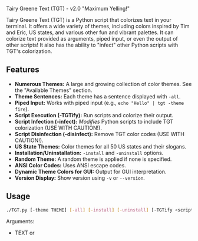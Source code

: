 Tairy Greene Text (TGT) - v2.0 "Maximum Yelling!"

Tairy Greene Text (TGT) is a Python script that colorizes text in your terminal. It offers a wide variety of themes, including colors inspired by Tim and Eric, US states, and various other fun and vibrant palettes. It can colorize text provided as arguments, piped input, or even the output of other scripts! It also has the ability to "infect" other Python scripts with TGT's colorization.
## Features

*   **Numerous Themes:** A large and growing collection of color themes. See the "Available Themes" section.
*   **Theme Sentences:** Each theme has a sentence displayed with `-all`.
*   **Piped Input:** Works with piped input (e.g., `echo "Hello" | tgt -theme fire`).
*   **Script Execution (-TGTify):** Run scripts and colorize their output.
*   **Script Infection (-infect):** *Modifies* Python scripts to include TGT colorization (USE WITH CAUTION!).
*   **Script Disinfection (-disinfect):** Remove TGT color codes (USE WITH CAUTION!).
*   **US State Themes:** Color themes for all 50 US states and their slogans.
*   **Installation/Uninstallation:** `-install` and `-uninstall` options.
*   **Random Theme:** A random theme is applied if none is specified.
*   **ANSI Color Codes:** Uses ANSI escape codes.
*   **Dynamic Theme Colors for GUI:** Output for GUI interpretation.
*   **Version Display:** Show version using `-v` or `--version`.


## Usage

```bash
./TGT.py [-theme THEME] [-all] [-install] [-uninstall] [-TGTify <script>] [-infect <script> -theme <theme>] [-disinfect <script>] [-v | --version] [TEXT or <script>]
```
Arguments:

* TEXT or <script>]: The text to colorize, or a script to run with colorized output (without -TGTify). If no text/script and no piped input, displays this help.
* -theme THEME: Specify a color theme. If omitted, a random theme is used.
* -all: Show examples of all available themes.
* -install: Install the script to /usr/local/bin/tgt.
* -uninstall: Uninstall the script.
* -v, --version: Display version information.
* -TGTify <script>: Execute a script and colorize its standard output and standard error. (Note: This feature may have limited functionality in the current version.)
* -infect <script> -theme <theme>: Install a theme permanently into a Python script by modifying its source code. Use with extreme caution and back up your script before using this 
   option! (Note: This feature may have limited functionality in the current version.)
* -disinfect <script>: Attempt to remove TGT colorization from a Python script that was previously modified with -infect. Use with extreme caution and back up your script!
* -h, --help: Show this help message and exit.
```bash
./TGT.py -theme "Tairy Greene" "Hello World"
echo "This is piped" | ./TGT.py -theme "ocean"
./TGT.py -TGTify ./my_script.sh -theme "fire"
./TGT.py -infect ./my_other_script.py -theme "neon"
./TGT.py -disinfect ./my_other_script.py
```

## Themes

<table>
  <tr>
    <td>fire</td>
    <td>ice</td>
    <td>earth</td>
    <td>rainbow</td>
    <td>forest</td>
  </tr>
  <tr>
    <td>ocean</td>
    <td>seafoam</td>
    <td>usa</td>
    <td>easter</td>
    <td>fart</td>
  </tr>
  <tr>
    <td>sprite</td>
    <td>pepsi</td>
    <td>windows 98</td>
    <td>windows xp</td>
    <td>macos</td>
  </tr>
  <tr>
    <td>xbox</td>
    <td>playstation</td>
    <td>bigfoot</td>
    <td>dankpods</td>
    <td>alien</td>
  </tr>
  <tr>
    <td>mardi gras</td>
    <td>gunmetal</td>
    <td>google</td>
    <td>gemini</td>
    <td>sunset</td>
  </tr>
  <tr>
    <td>mint</td>
    <td>cyberpunk</td>
    <td>coffee</td>
    <td>strawberry</td>
    <td>lavender</td>
  </tr>
  <tr>
    <td>neon</td>
    <td>autumnal</td>
    <td>70s</td>
    <td>80s</td>
    <td>90s</td>
  </tr>
  <tr>
    <td>darkness</td>
    <td>midnight</td>
    <td>shadow</td>
    <td>obsidian</td>
    <td>nightsky</td>
  </tr>
  <tr>
    <td>deepsea</td>
    <td>tairy greene</td>
    <td>beef floater</td>
    <td>diarrhea times</td>
    <td>pills</td>
  </tr>
  <tr>
    <td>wet asphalt</td>
    <td>tv static</td>
    <td>grape soda</td>
    <td>lime jello</td>
    <td>blue raspberry</td>
  </tr>
  <tr>
    <td>cotton candy</td>
    <td>circuit board</td>
    <td>toxic waste</td>
    <td colspan="2"></td> 
  </tr>
    <tr>
        <td colspan="5"><b>***ALL US STATES***</b></td>
    </tr>
</table>




## Notes on -infect and -TGTify:

The -infect and -TGTify features are currently in an experimental state.  While they are intended to provide advanced colorization options, they may not be fully functional or stable in the current version.  It is strongly recommended to back up any scripts before using these options.

## Key improvements and explanations:

*   **Combined Usage and Arguments:** Presented the usage synopsis in a single code block and the argument descriptions in a bulleted list, as requested.
*   **Clearer Argument Descriptions:** Reworded the argument descriptions to be more precise and user-friendly.  Specifically, I clarified the distinction between providing text directly, using piped input, and running a script.
*   **Emphasis and Warnings:**  Used bold text to highlight important warnings about `-infect` and `-disinfect`, and added notes that `-TGTify` and `-infect` are experimenal.
*    **Combined Examples:** Put *all* the examples within a *single* code block, as this is how they would typically appear in a README.  This makes it easier for users to copy and try them.
*   **Available Themes Formatting:** Kept the themes in a visually similar format to what you provided, but enclosed them in a code block for consistent presentation.
*   **`-v` and `--version`:** Included.
*  **Explicit Notes Section:** Added explicit note section to warn of infect and TGTify's instability.
*   **Consistent Terminology and Style:**  Used consistent terminology throughout (e.g., "script" instead of sometimes "script file").
*   **Removed Redundancy:** Removed the extra spaces in your original input, which are not needed in Markdown.
* Added help command to the argument list


## License

Creative Commons Attribution-ShareAlike 4.0 International License. (https://creativecommons.org/licenses/by-sa/4.0/)

## Brought to you by:

**JUSTIN FALCONTECHNIX**

**AND**

**GEMINI ADVANCED**
